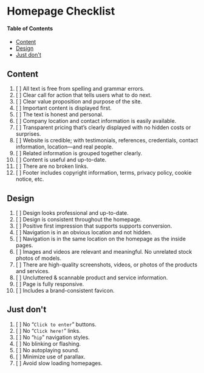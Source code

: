 # Homepage Checklist 

#### Table of Contents

- [Content](#content)
- [Design](#design)
- [Just don't](#just-don't)

## Content

1. [ ] All text is free from spelling and grammar errors.
2. [ ] Clear call for action that tells users what to do next.
3. [ ] Clear value proposition and purpose of the site.
4. [ ] Important content is displayed first.
5. [ ] The text is honest and personal.
6. [ ] Company location and contact information is easily available.
7. [ ] Transparent pricing that’s clearly displayed with no hidden costs or surprises.
8. [ ] Website is credible; with testimonials, references, credentials, contact information, location—and real people.
9. [ ] Related information is grouped together clearly.
10. [ ] Content is useful and up-to-date.
11. [ ] There are no broken links.
12. [ ] Footer includes copyright information, terms, privacy policy, cookie notice, etc.

## Design

1. [ ] Design looks professional and up-to-date.
2. [ ] Design is consistent throughout the homepage.
3. [ ] Positive first impression that supports supports conversion.
4. [ ] Navigation is in an obvious location and not hidden.
5. [ ] Navigation is in the same location on the homepage as the inside pages.
6. [ ] Images and videos are relevant and meaningful. No unrelated stock photos of models.
7. [ ] There are high-quality screenshots, videos, or photos of the products and services.
8. [ ] Uncluttered & scannable product and service information.
9. [ ] Page is fully responsive.
10. [ ] Includes a brand-consistent favicon.

## Just don't

1. [ ] No “`Click to enter`” buttons.
2. [ ] No “`Click here!`” links.
3. [ ] No “`hip`” navigation styles.
4. [ ] No blinking or flashing.
5. [ ] No autoplaying sound.
6. [ ] Minimize use of parallax.
7. [ ] Avoid slow loading homepages.